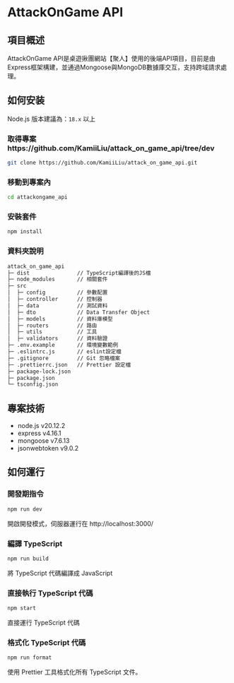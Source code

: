 # AttackOnGame API

## 項目概述

AttackOnGame API是桌遊揪團網站【聚人】使用的後端API項目，目前是由Express框架構建，並通過Mongoose與MongoDB數據庫交互，支持跨域請求處理。

## 如何安装

Node.js 版本建議為：`18.x` 以上

### 取得專案https://github.com/KamiiLiu/attack_on_game_api/tree/dev

```bash
git clone https://github.com/KamiiLiu/attack_on_game_api.git
```
### 移動到專案內

```bash
cd attackongame_api
```

### 安裝套件

```bash
npm install
```

### 資料夾說明
```txt
attack_on_game_api
├─ dist               // TypeScript編譯後的JS檔
├─ node_modules       // 相關套件
├─ src
│  ├─ config          // 參數配置
│  ├─ controller      // 控制器
│  ├─ data            // 測試資料
│  ├─ dto             // Data Transfer Object
│  ├─ models          // 資料庫模型
│  ├─ routers         // 路由
│  ├─ utils           // 工具
│  ├─ validators      // 資料驗證
├─ .env.example       // 環境變數範例
├─ .eslintrc.js       // eslint設定檔
├─ .gitignore         // Git 忽略檔案
├─ .prettierrc.json   // Prettier 設定檔
├─ package-lock.json 
├─ package.json
└─ tsconfig.json

```

## 專案技術
- node.js v20.12.2
- express v4.16.1
- mongoose v7.6.13
- jsonwebtoken v9.0.2

## 如何運行

### 開發期指令

```bash
npm run dev
```

開啟開發模式，伺服器運行在 http://localhost:3000/

### 編譯 TypeScript

```bash
npm run build
```

將 TypeScript 代碼編譯成 JavaScript

### 直接執行 TypeScript 代碼

```bash
npm start
```

直接運行 TypeScript 代碼

### 格式化 TypeScript 代碼

```bash
npm run format
```

使用 Prettier 工具格式化所有 TypeScript 文件。
